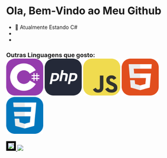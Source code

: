 # Ola, Bem-Vindo ao Meu Github
- 📖 Atualmente Estando C#
- 
-
<h3> Outras Linguagens que gosto: <br>
<div>
  <img width="100" height="100" src="https://github.com/tandpfun/skill-icons/blob/main/icons/CS.svg">
<img src= "https://github.com/tandpfun/skill-icons/blob/main/icons/PHP-Dark.svg" width="100" height="100"> 
  
<img width="100" height="100" src="https://github.com/tandpfun/skill-icons/blob/main/icons/JavaScript.svg">
<img width="100" height="100" src="https://github.com/tandpfun/skill-icons/blob/main/icons/HTML.svg"> 
<img width="100" height="100" src="https://github.com/tandpfun/skill-icons/blob/main/icons/CSS.svg"> 
<div>
  
  </h3>
<div> 
  <a href="https://www.youtube.com/@ryanwards" target="_blank"><img src="https://img.shields.io/badge/YouTube-FF0000?style=for-the-badge&logo=youtube&logoColor=white" target="_blank" style="border:5px solid black"/a>
  <a href="https://instagram.com/ryan.vicente_" target="_blank"><img src="https://img.shields.io/badge/-Instagram-%23E4405F?style=for-the-badge&logo=instagram&logoColor=white" target="_blank"></a>
</div>

